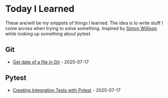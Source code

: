 # Today I Learned

These are/will be my snippets of things I learned. The idea is to write stuff I come across when trying to solve something. Inspired by [Simon Willison](https://til.simonwillison.net/) while looking up something about pytest.

<!--index start-->
## Git
- [Get date of a file in Git](git/get-date-of-file.md) - 2025-07-17

## Pytest
- [Creating Integration Tests with Pytest](pytest/create-integrationtests-with-pytest.md) - 2025-07-17

<!--index end-->